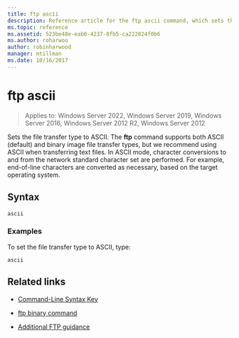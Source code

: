 ```yaml
---
title: ftp ascii
description: Reference article for the ftp ascii command, which sets the file transfer type to ASCII.
ms.topic: reference
ms.assetid: 523be48e-eab0-4237-8fb5-ca222824f0b6
ms.author: roharwoo
author: robinharwood
manager: mtillman
ms.date: 10/16/2017
---
```


# ftp ascii

>Applies to: Windows Server 2022, Windows Server 2019, Windows Server 2016, Windows Server 2012 R2, Windows Server 2012

Sets the file transfer type to ASCII. The **ftp** command supports both ASCII (default) and binary image file transfer types, but we recommend using ASCII when transferring text files. In ASCII mode, character conversions to and from the network standard character set are performed. For example, end-of-line characters are converted as necessary, based on the target operating system.

## Syntax

```
ascii
```

### Examples

To set the file transfer type to ASCII, type:

```
ascii
```

## Related links

- [Command-Line Syntax Key](command-line-syntax-key.md)

- [ftp binary command](ftp-binary.md)

- [Additional FTP guidance](/previous-versions/orphan-topics/ws.10/cc756013(v=ws.10))
